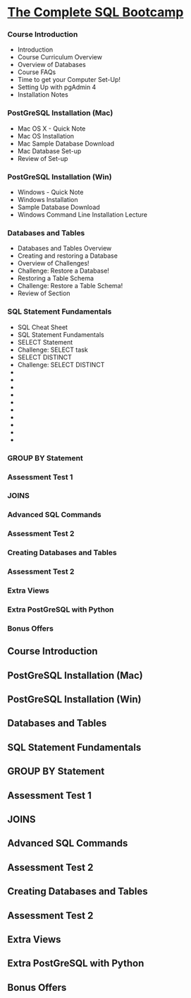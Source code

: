 
[The Complete SQL Bootcamp](https://www.udemy.com/the-complete-sql-bootcamp/learn/v4/overview)
========

### Course Introduction
  * Introduction
  * Course Curriculum Overview
  * Overview of Databases
  * Course FAQs
  * Time to get your Computer Set-Up!
  * Setting Up with pgAdmin 4
  * Installation Notes

### PostGreSQL Installation (Mac)
  * Mac OS X - Quick Note
  * Mac OS Installation
  * Mac Sample Database Download
  * Mac Database Set-up
  * Review of Set-up

### PostGreSQL Installation (Win)
  * Windows - Quick Note
  * Windows Installation
  * Sample Database Download
  * Windows Command Line Installation Lecture
  
### Databases and Tables
  * Databases and Tables Overview
  * Creating and restoring a Database
  * Overview of Challenges!
  * Challenge: Restore a Database!
  * Restoring a Table Schema
  * Challenge: Restore a Table Schema!
  * Review of Section

### SQL Statement Fundamentals
  * SQL Cheat Sheet
  * SQL Statement Fundamentals
  * SELECT Statement
  * Challenge: SELECT task
  * SELECT DISTINCT
  * Challenge: SELECT DISTINCT
  *
  *
  *
  *
  *
  *
  *
  *
  *
  *
  







### GROUP BY Statement

### Assessment Test 1

### JOINS

### Advanced SQL Commands

### Assessment Test 2

### Creating Databases and Tables

### Assessment Test 2

### Extra Views

### Extra PostGreSQL with Python

### Bonus Offers

Course Introduction
------

PostGreSQL Installation (Mac)
------

PostGreSQL Installation (Win)
------

Databases and Tables
------

SQL Statement Fundamentals
------

GROUP BY Statement
------

Assessment Test 1
------

JOINS
------

Advanced SQL Commands
------

Assessment Test 2
------

Creating Databases and Tables
------

Assessment Test 2
------

Extra Views
------

Extra PostGreSQL with Python
------

Bonus Offers
------
